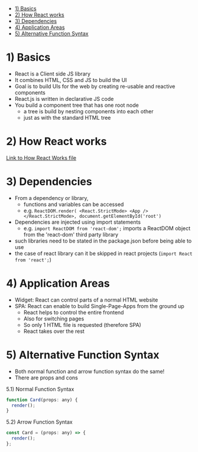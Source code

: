 - [1) Basics](#1-basics)
- [2) How React works](#2-how-react-works)
- [3) Dependencies](#3-dependencies)
- [4) Application Areas](#4-application-areas)
- [5) Alternative Function Syntax](#5-alternative-function-syntax)

# 1) Basics

- React is a Client side JS library
- It combines HTML, CSS and JS to build the UI
- Goal is to build UIs for the web by creating re-usable and reactive components
- React.js is written in declarative JS code
- You build a component tree that has one root node
  - a tree is build by nesting components into each other
  - just as with the standard HTML tree

# 2) How React works

[Link to How React Works file](../advanced/ts-with-react/how-react-works-jsx-and-tsx.md)

# 3) Dependencies

- From a dependency or library,
  - functions and variables can be accessed
  - e.g. `ReactDOM.render( <React.StrictMode> <App /> </React.StrictMode>, document.getElementById('root')`
- Dependencies are injected using import statements
  - e.g. `import ReactDOM from 'react-dom';` imports a ReactDOM object from the 'react-dom' third party library
- such libraries need to be stated in the package.json before being able to use
- the case of react library can it be skipped in react projects (`import React from 'react';`)

# 4) Application Areas

- Widget: React can control parts of a normal HTML website
- SPA: React can enable to build Single-Page-Apps from the ground up
  - React helps to control the entire frontend
  - Also for switching pages
  - So only 1 HTML file is requested (therefore SPA)
  - React takes over the rest

# 5) Alternative Function Syntax

- Both normal function and arrow function syntax do the same!
- There are props and cons

5.1) Normal Function Syntax

```javascript
function Card(props: any) {
  render();
}
```

5.2) Arrow Function Syntax

```javascript
const Card = (props: any) => {
  render();
};
```
